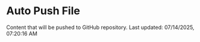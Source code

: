 # Auto Push File

Content that will be pushed to GitHub repository.
Last updated: 07/14/2025, 07:20:16 AM